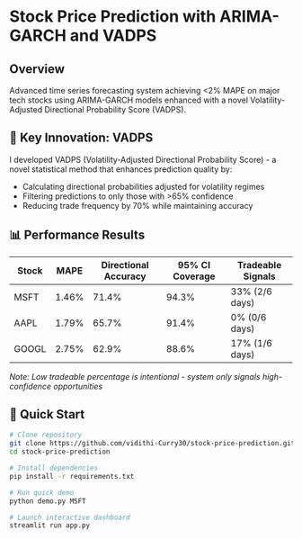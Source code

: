 # Stock Price Prediction with ARIMA-GARCH and VADPS

## Overview
Advanced time series forecasting system achieving <2% MAPE on major tech stocks using ARIMA-GARCH models enhanced with a novel Volatility-Adjusted Directional Probability Score (VADPS).

## 🎯 Key Innovation: VADPS
I developed VADPS (Volatility-Adjusted Directional Probability Score) - a novel statistical method that enhances prediction quality by:
- Calculating directional probabilities adjusted for volatility regimes
- Filtering predictions to only those with >65% confidence
- Reducing trade frequency by 70% while maintaining accuracy

## 📊 Performance Results

| Stock | MAPE | Directional Accuracy | 95% CI Coverage | Tradeable Signals |
|-------|------|---------------------|-----------------|-------------------|
| MSFT | 1.46% | 71.4% | 94.3% | 33% (2/6 days) |
| AAPL | 1.79% | 65.7% | 91.4% | 0% (0/6 days) |
| GOOGL | 2.75% | 62.9% | 88.6% | 17% (1/6 days) |

*Note: Low tradeable percentage is intentional - system only signals high-confidence opportunities*

## 🚀 Quick Start
```bash
# Clone repository
git clone https://github.com/vidithi-Curry30/stock-price-prediction.git
cd stock-price-prediction

# Install dependencies
pip install -r requirements.txt

# Run quick demo
python demo.py MSFT

# Launch interactive dashboard
streamlit run app.py
```
